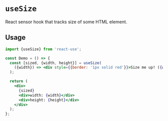 # `useSize`

React sensor hook that tracks size of some HTML element.


## Usage

```jsx
import {useSize} from 'react-use';

const Demo = () => {
  const [sized, {width, height}] = useSize(
    ({width}) => <div style={{border: '1px solid red'}}>Size me up! ({width}px)</div>
  );

  return (
    <div>
      {sized}
      <div>width: {width}</div>
      <div>height: {height}</div>
    </div>
  );
};
```
